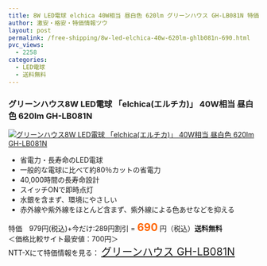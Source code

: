 ```yaml
---
title: 8W LED電球 elchica 40W相当 昼白色 620lm グリーンハウス GH-LB081N 特価690円！送料無料！
author: 激安・格安・特価情報ツウ
layout: post
permalink: /free-shipping/8w-led-elchica-40w-620lm-ghlb081n-690.html
pvc_views:
  - 2258
categories:
  - LED電球
  - 送料無料
---
```

### グリーンハウス8W LED電球 「elchica(エルチカ)」 40W相当 昼白色 620lm GH-LB081N

<div class="img-bg2 img_L">
  <a href="http://px.a8.net/svt/ejp?a8mat=ZYP6S+8IMA3E+S1Q+BWGDT&a8ejpredirect=http://nttxstore.jp/_II_GH13821299" target="_blank" title="グリーンハウス8W LED電球 「elchica(エルチカ)」 40W相当 昼白色 620lm GH-LB081N"><img src="http://i0.wp.com/image.nttxstore.jp/l2_images/G/GH/GH13821299.jpg?resize=120%2C120" border="0" alt="グリーンハウス8W LED電球 「elchica(エルチカ)」 40W相当 昼白色 620lm GH-LB081N" style="border: 0pt none;" data-recalc-dims="1" /></a>
</div>

<!--more-->

  * 省電力・長寿命のLED電球
  * 一般的な電球に比べて約80％カットの省電力
  * 40,000時間の長寿命設計
  * スイッチONで即時点灯
  * 水銀を含まず、環境にやさしい
  * 赤外線や紫外線をほとんど含まず、紫外線による色あせなどを抑える

特価　979円(税込)+今だけ:289円割引 = <span style="color: #ff6600; font-size: 150%;"><strong>690</strong></span> 円（税込）**送料無料**  
＜価格比較サイト最安値：700円＞  
NTT-Xにて特価情報を見る： <span style="font-size: 150%;"><a href="http://px.a8.net/svt/ejp?a8mat=ZYP6S+8IMA3E+S1Q+BWGDT&a8ejpredirect=http://nttxstore.jp/_II_GH13821299" target="_blank">グリーンハウス GH-LB081N</a></span>
